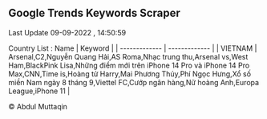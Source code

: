 

## Google Trends Keywords Scraper 
 
Last Update 09-09-2022 , 14:50:59

Country List :
 Name  | Keyword |
| ------------- | ------------- |
| VIETNAM | Arsenal,C2,Nguyễn Quang Hải,AS Roma,Nhạc trung thu,Arsenal vs,West Ham,BlackPink Lisa,Những điểm mới trên iPhone 14 Pro và iPhone 14 Pro Max,CNN,Time is,Hoàng tử Harry,Mai Phương Thúy,Phí Ngọc Hưng,Xổ số miền Nam ngày 8 tháng 9,Viettel FC,Cướp ngân hàng,Nữ hoàng Anh,Europa League,iPhone 11 |



© Abdul Muttaqin 
